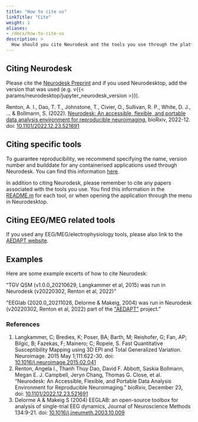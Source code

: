 ```yaml
---
title: "How to cite us"
linkTitle: "Cite"
weight: 1
aliases:
- /docs/how-to-cite-us
description: >
  How should you cite Neurodesk and the tools you use through the platform?
---
```


## Citing Neurodesk
Please cite the [Neurodesk Preprint](https://www.biorxiv.org/content/10.1101/2022.12.23.521691v1) and if you used Neurodesktop, add the version that was used (e.g. v{{< params/neurodesktop/jupyter_neurodesk_version >}}).

Renton, A. I., Dao, T. T., Johnstone, T., Civier, O., Sullivan, R. P., White, D. J., ... & Bollmann, S. (2022). [Neurodesk: An accessible, flexible, and portable data analysis environment for reproducible neuroimaging.](https://www.biorxiv.org/content/10.1101/2022.12.23.521691v1) bioRxiv, 2022-12. doi: [10.1101/2022.12.23.521691](https://doi.org/10.1101/2022.12.23.521691)

## Citing specific tools
To guarantee reproducibility, we recommend specifying the name, version number and builddate for any containerised applications used through Neurodesk. You can find this information [here](https://www.neurodesk.org/docs/overview/applications/). 

In addition to citing Neurodesk, please remember to cite any papers associated with the tools you use. You find this information in the [README.m](https://github.com/NeuroDesk/neurocontainers/tree/master/recipes) for each tool, or when opening the application through the menu in Neurodesktop.

## Citing EEG/MEG related tools
If you used any EEG/MEG/electrophysiology tools, please also link to the [AEDAPT website](https://www.aedapt.net/). 

## Examples
Here are some example excerts of how to cite Neurodesk:

“TGV QSM (v1.0.0_20210629, Langkammer et al, 2015) was run in Neurodesk (v20220302, Renton et al, 2022)”

"EEGlab (2020.0_20211026, Delorme & Makeig, 2004) was run in Neurodesk (v20220302, Renton et al, 2022) part of the ["AEDAPT"](https://www.aedapt.net/) project.”

### References
1. Langkammer, C; Bredies, K; Poser, BA; Barth, M; Reishofer, G; Fan, AP; Bilgic, B; Fazekas, F; Mainero; C; Ropele, S. Fast Quantitative Susceptibility Mapping using 3D EPI and Total Generalized Variation. Neuroimage. 2015 May 1;111:622-30. doi: [10.1016/j.neuroimage.2015.02.041](https://doi.org/10.1016/j.neuroimage.2015.02.041)
2. Renton, Angela I., Thanh Thuy Dao, David F. Abbott, Saskia Bollmann, Megan E. J. Campbell, Jeryn Chang, Thomas G. Close, et al. “Neurodesk: An Accessible, Flexible, and Portable Data Analysis Environment for Reproducible Neuroimaging.” bioRxiv, December 23, doi: [10.1101/2022.12.23.521691](https://doi.org/10.1101/2022.12.23.521691)
3. Delorme A & Makeig S (2004) EEGLAB: an open-source toolbox for analysis of single-trial EEG dynamics, Journal of Neuroscience Methods 134:9-21. doi: [10.1016/j.jneumeth.2003.10.009](https://doi.org/10.1016/j.jneumeth.2003.10.009)
